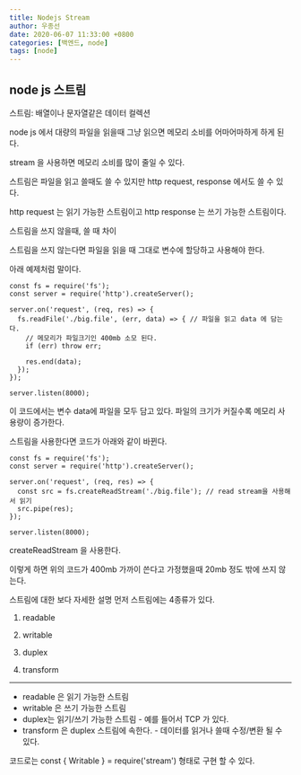 ```yaml
---
title: Nodejs Stream
author: 우종선
date: 2020-06-07 11:33:00 +0800
categories: [백엔드, node]
tags: [node]
---
```


## node js 스트림
스트림: 배열이나 문자열같은 데이터 컬렉션

node js 에서 대량의 파일을 읽을때 그냥 읽으면 메모리 소비를 어마어마하게 하게 된다.

stream 을 사용하면 메모리 소비를 많이 줄일 수 있다.



스트림은 파일을 읽고 쓸때도 쓸 수 있지만 http request, response 에서도 쓸 수 있다.

http request 는 읽기 가능한 스트림이고 http response 는 쓰기 가능한 스트림이다.



스트림을 쓰지 않을때, 쓸 때 차이

스트림을 쓰지 않는다면 파일을 읽을 때 그대로 변수에 할당하고 사용해야 한다.

아래 예제처럼 말이다.
```
const fs = require('fs');
const server = require('http').createServer();

server.on('request', (req, res) => {
  fs.readFile('./big.file', (err, data) => { // 파일을 읽고 data 에 담는다.
    // 메모리가 파일크기인 400mb 소모 된다.
    if (err) throw err;

    res.end(data);
  });
});

server.listen(8000);
```
이 코드에서는 변수 data에 파일을 모두 담고 있다. 파일의 크기가 커질수록 메모리 사용량이 증가한다.



스트림을 사용한다면 코드가 아래와 같이 바뀐다.

```
const fs = require('fs');
const server = require('http').createServer();

server.on('request', (req, res) => {
  const src = fs.createReadStream('./big.file'); // read stream을 사용해서 읽기
  src.pipe(res);
});

server.listen(8000);
```
createReadStream 을 사용한다.

이렇게 하면 위의 코드가 400mb 가까이 쓴다고 가정했을때 20mb 정도 밖에 쓰지 않는다.



스트림에 대한 보다 자세한 설명
먼저 스트림에는 4종류가 있다.

1. readable

2. writable

3. duplex

4. transform

---

- readable 은 읽기 가능한 스트림
- writable 은 쓰기 가능한 스트림
- duplex는 읽기/쓰기 가능한 스트림 - 예를 들어서 TCP 가 있다.
- transform 은 duplex 스트림에 속한다. - 데이터를 읽거나 쓸때 수정/변환 될 수 있다.



코드로는 const { Writable } = require('stream') 형태로 구현 할 수 있다.

